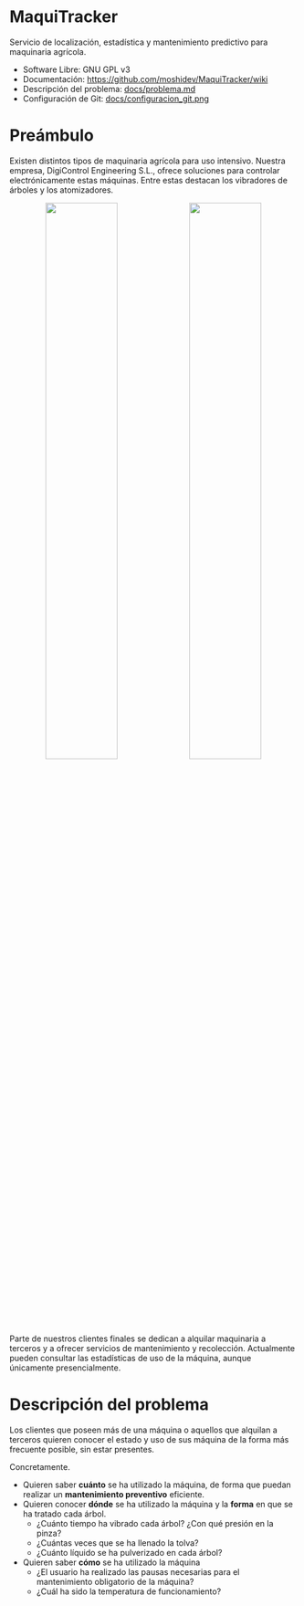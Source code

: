 # MaquiTracker
Servicio de localización, estadística y mantenimiento predictivo para maquinaria agrícola.

* Software Libre: GNU GPL v3
* Documentación: https://github.com/moshidev/MaquiTracker/wiki
* Descripción del problema: [docs/problema.md](docs/problema.md)
* Configuración de Git: [docs/configuracion_git.png](docs/configuracion_git.png)

# Preámbulo
Existen distintos tipos de maquinaria agrícola para uso intensivo. Nuestra empresa, DigiControl Engineering S.L., ofrece soluciones para controlar electrónicamente estas máquinas. Entre estas destacan los vibradores de árboles y los atomizadores.

<div align="center">
  <table border="0">
    <tr>
      <img src="https://github.com/moshidev/MaquiTracker/assets/46326833/17d5ad8a-2b83-4d5b-80b7-f4f343d91b88" width=50% height=50%>
    </tr>
    <tr>
      <img src="https://github.com/moshidev/MaquiTracker/assets/46326833/80ef6a3f-f1c3-4c81-b2e0-3d8d322c7868" width=50% height=50%>
    </tr>
  </table>
</div>

Parte de nuestros clientes finales se dedican a alquilar maquinaria a terceros y a ofrecer servicios de mantenimiento y recolección.
Actualmente pueden consultar las estadísticas de uso de la máquina, aunque únicamente presencialmente.

# Descripción del problema
Los clientes que poseen más de una máquina o aquellos que alquilan a terceros quieren conocer el estado y uso de sus máquina de la forma más frecuente posible, sin estar presentes.

Concretamente.
* Quieren saber **cuánto** se ha utilizado la máquina, de forma que puedan realizar un **mantenimiento preventivo** eficiente.
* Quieren conocer **dónde** se ha utilizado la máquina y la **forma** en que se ha tratado cada árbol.
  - ¿Cuánto tiempo ha vibrado cada árbol? ¿Con qué presión en la pinza?
  - ¿Cuántas veces que se ha llenado la tolva?
  - ¿Cuánto líquido se ha pulverizado en cada árbol?
* Quieren saber **cómo** se ha utilizado la máquina
  - ¿El usuario ha realizado las pausas necesarias para el mantenimiento obligatorio de la máquina?
  - ¿Cuál ha sido la temperatura de funcionamiento?
